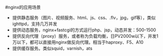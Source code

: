 #nginx的应用场景
-    提供静态服务（图片、视频服务、html、js、css、.flv，jpg，gif等），类似ighttpd，支持几万并发
-    提供动态服务，nginx+fastcgi的方式运行php、jsp，动态并发：500-1500
-    提供反向代理（proxy）服务，或者称为负载均衡，日PV2000w以下，并发1万以下，都可以直接用nginx做反向代理。相当于haproxy、F5、A10
-    提供缓存服务。类似squid，varnish，ats

